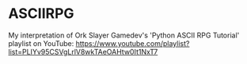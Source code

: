 # ASCIIRPG
My interpretation of Ork Slayer Gamedev's 'Python ASCII RPG Tutorial' playlist on YouTube:
https://www.youtube.com/playlist?list=PLIYv95CSVgLrlV8wkTAeOAHtw0It1NxT7

